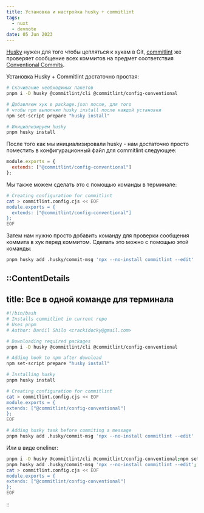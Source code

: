 ```yaml
---
title: Установка и настройка husky + commitlint
tags:
  - nuxt
  - devnote
date: 05 Jun 2023
---
```


[Husky](https://www.npmjs.com/package/husky) нужен для того чтобы цепляться к хукам в Git,
[commitlint](https://www.npmjs.com/package/commitlint) же проверяет сообщение всех коммитов
на предмет соответствия [Conventional Commits](https://www.conventionalcommits.org/en/v1.0.0/).

Установка Husky + Commitlint достаточно простая:

```bash
# Скачивание необходимых пакетов
pnpm i -D husky @commitlint/cli @commitlint/config-conventional

# Добавляем хук в package.json после, для того
# чтобы npm выполнял husky install после каждой установки
npm set-script prepare "husky install"

# Инициализируем husky
pnpm husky install
```

После того как мы инициализировали husky - нам достаточно просто поместить
в конфигурационный файл для commitlint следующее:

```js [commitlint.config.cjs]
module.exports = {
  extends: ["@commitlint/config-conventional"]
};
```

Мы также можем сделать это с помощью команды в терминале:

```bash
# Creating configuration for commitlint
cat > commitlint.config.cjs << EOF
module.exports = {
  extends: ["@commitlint/config-conventional"]
};
EOF
```

Затем нам нужно просто добавить команду для проверки сообщения коммита в хук перед коммитом. Сделать это можно с помощью
этой команды:

```bash
pnpm husky add .husky/commit-msg 'npx --no-install commitlint --edit'
```

::ContentDetails
---
title: Все в одной команде для терминала
---
```bash
#!/bin/bash
# Installs commitlint in current repo
# Uses pnpm
# Author: Daniil Shilo <crackidocky@gmail.com>

# Downloading required packages
pnpm i -D husky @commitlint/cli @commitlint/config-conventional

# Adding hook to npm after download
npm set-script prepare "husky install"

# Installing husky
pnpm husky install

# Creating configuration for commitlint
cat > commitlint.config.cjs << EOF
module.exports = {
extends: ["@commitlint/config-conventional"]
};
EOF

# Adding husky task before commiting a message
pnpm husky add .husky/commit-msg 'npx --no-install commitlint --edit'
```

Или в виде oneliner:
```bash
pnpm i -D husky @commitlint/cli @commitlint/config-conventional;npm set-script prepare "husky install";pnpm husky install;
pnpm husky add .husky/commit-msg 'npx --no-install commitlint --edit'; \
cat > commitlint.config.cjs << EOF
module.exports = {
extends: ["@commitlint/config-conventional"]
};
EOF
```
::
